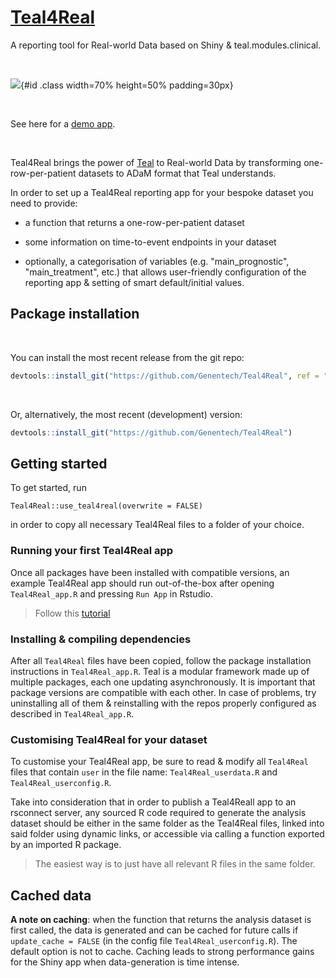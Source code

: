 # [Teal4Real](https://genentech.github.io/Teal4Real/)

A reporting tool for Real-world Data based on Shiny &amp; teal.modules.clinical. 

</br>

![](../man/figures/Teal4Real_demo.gif){#id .class width=70% height=50% padding=30px}

</br>

See here for a [demo app](https://bretscher-biometrics.shinyapps.io/teal4real-demo/).

</br>

Teal4Real brings the power of [Teal](https://insightsengineering.github.io/teal/latest-tag/) to Real-world Data by transforming one-row-per-patient datasets to ADaM format that Teal understands.

In order to set up a Teal4Real reporting app for your bespoke dataset you need to provide:

- a function that returns a one-row-per-patient dataset

- some information on time-to-event endpoints in your dataset

- optionally, a categorisation of variables (e.g. "main_prognostic", "main_treatment", etc.) that allows user-friendly configuration of the reporting app &amp; setting of smart default/initial values.

## Package installation

<br/>

You can install the most recent release from the git repo:

``` r
devtools::install_git("https://github.com/Genentech/Teal4Real", ref = "v0.0.6")  
```

<br/>

Or, alternatively, the most recent (development) version:

``` r
devtools::install_git("https://github.com/Genentech/Teal4Real") 
```


## Getting started

To get started, run

```
Teal4Real::use_teal4real(overwrite = FALSE)
```

in order to copy all necessary Teal4Real files to a folder of your choice. 


### Running your first Teal4Real app

Once all packages have been installed with compatible versions, an example Teal4Real app should run out-of-the-box after opening `Teal4Real_app.R` and pressing `Run App` in Rstudio. 

>Follow this [tutorial](articles/Basic_usage_examples.html)



### Installing & compiling dependencies

After all `Teal4Real` files have been copied, follow the package installation instructions in `Teal4Real_app.R`. Teal is a modular framework made up of multiple packages, each one updating asynchronously. It is important that package versions are compatible with each other. In case of problems, try uninstalling all of them &amp; reinstalling with the repos properly configured as described in `Teal4Real_app.R`.


### Customising Teal4Real for your dataset

To customise your Teal4Real app, be sure to read & modify all `Teal4Real` files that contain `user` in the file name:  `Teal4Real_userdata.R` and `Teal4Real_userconfig.R`.


Take into consideration that in order to publish a Teal4Reall app to an rsconnect server, any sourced R code required to generate the analysis dataset should be either in the same folder as the Teal4Real files, linked into said folder using dynamic links, or accessible via calling a function exported by an imported R package. 

>The easiest way is to just have all relevant R files in the same folder.


## Cached data

**A note on caching**: when the function that returns the analysis dataset is first called, the data is generated and can be cached for future calls if `update_cache = FALSE` (in the config file `Teal4Real_userconfig.R`). The default option is not to cache.
Caching leads to strong performance gains for the Shiny app when data-generation is time intense. 



